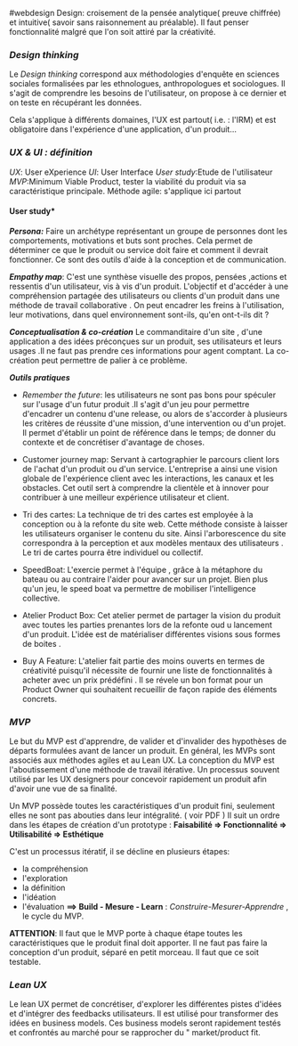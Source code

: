 #webdesign 
Design: croisement de la pensée analytique( preuve chiffrée) et intuitive( savoir sans raisonnement au préalable).
Il faut penser fonctionnalité malgré que l'on soit attiré par la créativité. 

### *Design thinking*

Le *Design thinking* correspond aux méthodologies d'enquête en sciences sociales formalisées par les ethnologues, anthropologues et sociologues.
Il s'agit de comprendre les besoins de l'utilisateur, on propose à ce dernier et on teste en récupérant les données.

Cela s'applique à différents domaines, l'UX est partout( i.e. : l'IRM) et est obligatoire dans l'expérience d'une application, d'un produit…

### *UX & UI : définition*
*UX*: User eXperience
*UI*: User Interface
*User study*:Etude de l'utilisateur
*MVP*:Minimum Viable Product, tester la viabilité du produit via sa caractéristique principale.
Méthode agile: s'applique ici partout

#### User study*

***Persona:***
Faire un archétype représentant un groupe de personnes dont les  comportements, motivations et buts sont proches. Cela permet de déterminer ce que le produit ou service doit faire et comment il devrait fonctionner.
Ce sont des outils d'aide à la conception et de communication.

***Empathy map***:
C'est une synthèse visuelle des propos, pensées ,actions et ressentis d'un utilisateur, vis à vis d'un produit.
L'objectif et d'accéder à une compréhension partagée des utilisateurs ou clients d'un produit dans une méthode de travail collaborative .
On peut encadrer les freins à l'utilisation, leur motivations, dans quel environnement sont-ils, qu'en ont-t-ils dit ?

***Conceptualisation & co-création***
Le commanditaire d'un site , d'une application a des idées préconçues sur un produit, ses utilisateurs et leurs usages .Il ne faut pas prendre ces informations pour agent comptant.
La co-création peut permettre de palier à ce problème.

***Outils pratiques***
- *Remember the future*: les utilisateurs ne sont pas bons pour spéculer sur l'usage d'un futur produit .Il s'agit d'un jeu pour permettre d'encadrer un contenu d'une release, ou alors de s'accorder à plusieurs les critères de réussite d'une mission, d'une intervention ou d'un projet. Il permet d'établir un point de référence dans le temps; de donner du contexte et de concrétiser d'avantage de choses.

- Customer journey map: Servant à cartographier le parcours client lors de l'achat d'un produit ou d'un service. L'entreprise a ainsi une vision globale de l'expérience client avec les interactions, les canaux et les obstacles. Cet outil sert à comprendre la clientèle et à innover pour contribuer à une meilleur expérience utilisateur et client.

- Tri des cartes: La technique de tri des cartes est employée à la conception ou à la refonte du site web. Cette méthode consiste à laisser les utilisateurs organiser le contenu du site. Ainsi l'arborescence du site correspondra à la perception et aux modèles mentaux des utilisateurs . Le tri de cartes pourra être individuel ou collectif. 

- SpeedBoat: L'exercie permet à l'équipe , grâce à la métaphore du bateau ou au contraire l'aider pour avancer sur un projet. Bien plus qu'un jeu, le speed boat va permettre de mobiliser l'intelligence collective.

- Atelier Product Box: Cet atelier permet de partager la vision du produit avec toutes les parties prenantes lors de la  refonte oud u lancement d'un produit. L'idée est de matérialiser différentes visions sous formes de boites .

- Buy A Feature: L'atelier fait partie des moins ouverts en termes de créativité puisqu'il nécessite de fournir une liste de fonctionnalités à acheter avec un prix prédéfini . Il se révele un bon format pour un Product Owner qui souhaitent recueillir de façon rapide des éléments concrets.


### *MVP*
Le but du MVP est d'apprendre, de valider et d'invalider des hypothèses de départs formulées avant de lancer un produit. En général, les MVPs sont associés aux méthodes agiles et au Lean UX.
La conception du MVP est l'aboutissement d'une méthode de travail itérative.
Un processus souvent utilisé par les UX designers pour concevoir rapidement un produit afin d'avoir une vue de sa finalité.

Un MVP possède toutes les caractéristiques d'un produit fini, seulement elles ne sont pas abouties dans leur intégralité. ( voir PDF )
Il suit un ordre dans les étapes de création d'un prototype : 
**Faisabilité => Fonctionnalité => Utilisabilité => Esthétique**

C'est un processus itératif, il se décline en plusieurs étapes: 
- la compréhension
- l'exploration
- la définition
- l'idéation
- l'évaluation
**==> Build - Mesure - Learn**  : *Construire-Mesurer-Apprendre*  , le cycle du MVP.


**ATTENTION**: Il faut que le MVP porte à chaque étape toutes les caractéristiques que le produit final doit apporter. Il ne faut pas faire la conception d'un produit, séparé en petit morceau. Il faut que ce soit testable.

### *Lean UX*
Le lean UX permet de concrétiser, d'explorer les différentes pistes d'idées et d'intégrer des feedbacks utilisateurs. Il est utilisé pour transformer des idées en business models.
Ces business models seront rapidement testés et confrontés au marché pour se rapprocher du " market/product fit.

